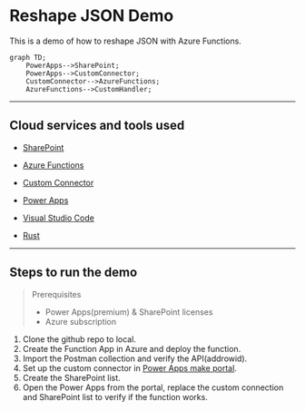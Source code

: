 # Reshape JSON Demo

This is a demo of how to reshape JSON with Azure Functions.

```mermaid
graph TD;
    PowerApps-->SharePoint;
    PowerApps-->CustomConnector;
    CustomConnector-->AzureFunctions;
    AzureFunctions-->CustomHandler;
```

---

## Cloud services and tools used

- [SharePoint](https://www.microsoft.com/en-sg/microsoft-365/sharepoint/collaboration/)

- [Azure Functions](https://docs.microsoft.com/en-us/azure/azure-functions/functions-overview)

- [Custom Connector](https://docs.microsoft.com/en-us/connectors/custom-connectors/)

- [Power Apps](https://powerapps.microsoft.com/)

- [Visual Studio Code](https://code.visualstudio.com/)

- [Rust](https://www.rust-lang.org/)

---

## Steps to run the demo

> Prerequisites
>
> - Power Apps(premium) & SharePoint licenses
> - Azure subscription

1. Clone the github repo to local.
2. Create the Function App in Azure and deploy the function.
3. Import the Postman collection and verify the API(addrowid).
4. Set up the custom connector in [Power Apps make portal](https://make.powerapps.com).
5. Create the SharePoint list.
6. Open the Power Apps from the portal, replace the custom connection and SharePoint list to verify if the function works.
